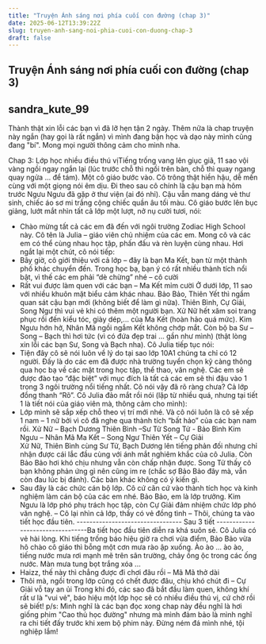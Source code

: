 ```yaml
---
title: "Truyện Ánh sáng nơi phía cuối con đường (chap 3)"
date: 2025-06-12T13:39:22Z
slug: truyen-anh-sang-noi-phia-cuoi-con-duong-chap-3
draft: false
---
```


## Truyện Ánh sáng nơi phía cuối con đường (chap 3)

## sandra_kute_99

Thành thật xin lỗi các bạn vì đã lỡ hẹn tận 2 ngày. Thêm nữa là chap truyện này ngắn (hay gọi là rất ngắn) vì mình đang bận học và dạo này mình cũng đang "bí". Mong mọi người thông cảm cho mình nha.
 
Chap 3: Lớp học nhiều điều thú vị​Tiếng trống vang lên giục giã, 11 sao vội vàng ngồi ngay ngắn lại (lúc trước chỗ thì ngồi trên bàn, chỗ thì quay ngang quay ngửa ... để tám). Một cô giáo bước vào. Cô trông thật hiền hậu, dễ mến cùng với một giọng nói êm dịu. Đi theo sau cô chính là cậu bạn mà hôm trước Ngưu Ngưu đã gặp ở thư viện (ai đó nhỉ). Cậu vẫn mang dáng vẻ thư sinh, chiếc áo sơ mi trắng cộng chiếc quần âu tối màu. Cô giáo bước lên bục giảng, lướt mắt nhìn tất cả lớp một lượt, nở nụ cười tươi, nói:
- Chào mừng tất cả các em đã đến với ngôi trường Zodiac High School này. Cô tên là Julia – giáo viên chủ nhiệm của các em. Mong cô và các em có thể cùng nhau học tập, phấn đấu và rèn luyện cùng nhau.
Hơi ngắt lại một chút, cô nói tiếp:
- Bây giờ, cô giới thiệu với cả lớp – đây là bạn Ma Kết, bạn từ một thành phố khác chuyển đến. Trong học bạ, bạn ý có rất nhiều thành tích nổi bật, vì thế các em phải “dè chừng” nhé – cô cười
- Rất vui được làm quen với các bạn – Ma Kết mỉm cười
Ở dưới lớp, 11 sao với nhiều khuôn mặt biểu cảm khác nhau. Bảo Bảo, Thiên Yết thì ngầm quan sát cậu bạn mới (không biết để làm gì nữa). Thiên Bình, Cự Giải, Song Ngư thì vui vẻ khi có thêm một người bạn. Xử Nữ hết xăm soi trang phục rồi đến kiểu tóc, giày dép,... của Ma Kết (hoàn hảo quá mức). Kim Ngưu hớn hở, Nhân Mã ngồi ngắm Kết không chớp mắt. Còn bộ ba Sư – Song – Bạch thì hơi tức (vì có đứa đẹp trai ... gần như mình) (thật lòng xin lỗi các bạn Sư, Song và Bạch nha).
Cô Julia tiếp tục nói:
- Tiện đây cô sẽ nói luôn về lý do tại sao lớp 10A1 chúng ta chỉ có 12 người. Đấy là do các em đã được nhà trường tuyển chọn kỹ càng thông qua học bạ về các mặt trong học tập, thể thao, văn nghệ. Các em sẽ được đào tạo “đặc biệt” với mục đích là tất cả các em sẽ thi đậu vào 1 trong 3 ngôi trường nổi tiếng nhất. Cô nói vậy đã rõ ràng chưa?
Cả lớp đồng thanh “Rõ”. Cô Julia đảo mắt rồi nói (lặp từ nhiều quá, nhưng tại tiết 1 là tiết nói của giáo viên mà, thông cảm cho mình):
- Lớp mình sẽ sắp xếp chỗ theo vị trí mới nhé. Và cô nói luôn là cô sẽ xếp 1 nam – 1 nữ bởi vì cô đã nghe qua thành tích “bất hảo” của các bạn nam rồi.
Xử Nữ – Bạch Dương                                            Thiên Bình –Sư Tử
Song Tử - Bảo Bình                                                Kim Ngưu – Nhân Mã
Ma Kết – Song Ngư                                               Thiên Yết – Cự Giải                                  
Xử Nữ, Thiên Bình cùng Sư Tử, Bạch Dương lên tiếng phản đối nhưng chỉ nhận được cái lắc đầu cùng với ánh mắt nghiêm khắc của cô Julia. Còn Bảo Bảo hơi khó chịu nhưng vẫn còn chấp nhận được. Song Tử thấy cô bạn không phản ứng gì nên cũng im re (chắc sợ Bảo Bảo đây mà, vẫn còn đau lúc bị đánh). Các bàn khác không có ý kiến gì.
- Sau đây là các chức cán bộ lớp. Cô cứ căn cứ vào thành tích học và kinh nghiệm làm cán bộ của các em nhé. Bảo Bảo, em là lớp trưởng. Kim Ngưu là lớp phó phụ trách học tập, còn Cự Giải đảm nhiệm chức lớp phó văn nghệ. – Cô lại nhìn cả lớp, thấy có vẻ đồng tình – Thôi, chúng ta vào tiết học đầu tiên.
--------------------------------- Sau 3 tiết ---------------------------------​Ba tiết học đầu tiên diễn ra khá suôn sẻ. Cô Julia có vẻ hài lòng. Khi tiếng trống báo hiệu giờ ra chơi vừa điểm, Bảo Bảo vừa hô chào cô giáo thì bỗng một cơn mưa rào ập xuống. Ào ào ... ào ào, tiếng nước mưa rơi mạnh mẽ trên sân trường, chảy ồng ộc trong các ống nước. Màn mưa tung bọt trắng xóa ...
- Haizz, thế này thì chẳng được đi chơi đâu rồi – Mã Mã thở dài
- Thôi mà, ngồi trong lớp cũng có chết được đâu, chịu khó chút đi – Cự Giải vỗ tay an ủi
Trong khi đó, các sao đã bắt đầu làm quen, không khí rất ư là "vui vẻ", báo hiệu một lớp học sẽ có nhiều điều thú vị, cứ chờ rồi sẽ biết!
p/s: Mình nghĩ là các bạn đọc xong chap này đều nghĩ là hơi giống phim "Cao thủ học đường" nhưng mà mình đảm bảo là mình nghĩ ra chi tiết đấy trước khi xem bộ phim này. Đừng ném đá mình nhé, tội nghiệp lắm!